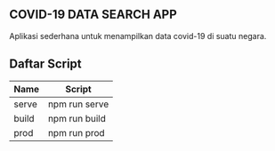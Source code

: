 **COVID-19 DATA SEARCH APP**
---
Aplikasi sederhana untuk menampilkan data covid-19 di suatu negara.

## Daftar Script
Name | Script |
--- | --- |
serve | npm run serve |
build | npm run build |
prod| npm run prod |

